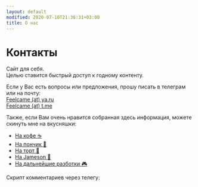 ```yaml
---
layout: default
modified: 2020-07-10T21:36:31+03:00
title: О нас
---
```


# Контакты

Сайт для себя.   
Целью ставится быстрый доступ к годному контенту.

Если у Вас есть вопросы или предложения, прошу писать в телеграм или на почту:  
[Feelcame (at) ya.ru](mailto:mljaaa@ya.ru)  
[Feelcame (at) t.me](https://t.me/feelcame)

Также, если Вам очень нравится собранная здесь информация, можете скинуть мне на вкусняшки:  
* [На кофе :coffee:](https://t.me/feelpowerbot?start=tea)
* [На пончик :doughnut:](https://t.me/feelpowerbot?start=tea)
* [На торт :cake:](https://t.me/feelpowerbot?start=tea)
* [На Jameson :tumbler_glass:](https://t.me/feelpowerbot?start=tea)
* [На дальнейшие разботки :video_game:](https://t.me/feelpowerbot?start=tea)


Скрипт комментариев через телегу:  
<script async src="https://comments.app/js/widget.js?2" data-comments-app-website="zuRUPyyL" data-limit="5"></script>